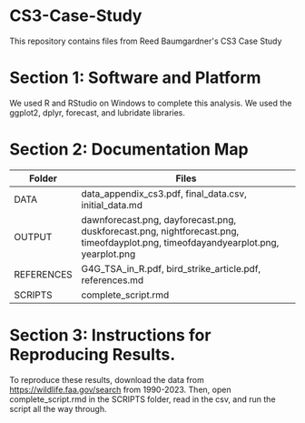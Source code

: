 # CS3-Case-Study
This repository contains files from Reed Baumgardner's CS3 Case Study

# Section 1: Software and Platform
We used R and RStudio on Windows to complete this analysis. We used the ggplot2, dplyr, forecast, and lubridate libraries.

# Section 2: Documentation Map
| Folder              |  Files         |
| ------             | ------         |
| DATA              |   data_appendix_cs3.pdf, final_data.csv, initial_data.md    |
| OUTPUT              | dawnforecast.png, dayforecast.png, duskforecast.png, nightforecast.png, timeofdayplot.png, timeofdayandyearplot.png, yearplot.png          |
| REFERENCES          | G4G_TSA_in_R.pdf, bird_strike_article.pdf,  references.md |
| SCRIPTS              | complete_script.rmd          |

# Section 3: Instructions for Reproducing Results. 
To reproduce these results, download the data from https://wildlife.faa.gov/search from 1990-2023. Then, open complete_script.rmd in the SCRIPTS folder, read in the csv, and run the script all the way through.
